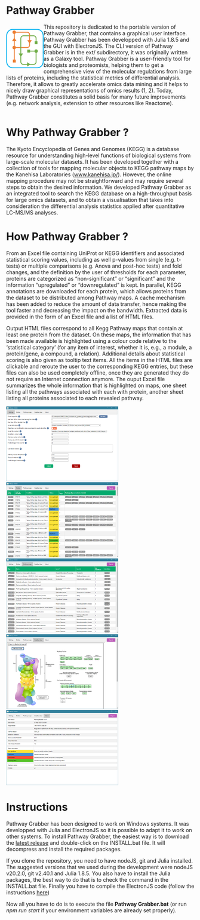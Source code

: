 # Pathway Grabber

<p style="float:left"><img src="resources/logo.png" width="100" /></p>
<p>
This repository is dedicated to the portable version of Pathway Grabber, that contains a graphical user interface. Pathway Grabber has been developped with Julia 1.8.5 and the GUI with ElectronJS.
The CLI version of Pathway Grabber is in the ext/ subdirectory, it was originally written as a Galaxy tool.
Pathway Grabber is a user-friendly tool for biologists and proteomists, helping them to get a comprehensive view of the molecular regulations from large lists of proteins, including the statistical metrics of differential analysis. Therefore, it allows to greatly accelerate omics data mining and it helps to nicely draw graphical representations of omics results (1, 2). Today, Pathway Grabber constitutes a solid basis for many future improvements (e.g. network analysis, extension to other resources like Reactome).
</p>
<div style="clear:both"></div>

# Why Pathway Grabber ?

The Kyoto Encyclopedia of Genes and Genomes (KEGG) is a database resource for understanding high-level functions of biological systems from large-scale molecular datasets. It has been developed together with a collection of tools for mapping molecular objects to KEGG pathway maps by the Kanehisa Laboratories (www.kanehisa.jp/). However, the online mapping procedure may not be straightforward and may require several steps to obtain the desired information. We developed Pathway Grabber as an integrated tool to search the KEGG database on a high-throughput basis for large omics datasets, and to obtain a visualisation that takes into consideration the differential analysis statistics applied after quantitative LC-MS/MS analyses.

# How Pathway Grabber ?

From an Excel file containing UniProt or KEGG identifiers and associated statistical scoring values, including as well p-values from single (e.g. t-tests) or multiple comparisons (e.g. Anova and post-hoc tests) and fold changes, and the definition by the user of thresholds for each parameter, proteins are categorized as “non-significant” or “significant” and the information “upregulated” or “downregulated” is kept. In parallel, KEGG annotations are downloaded for each protein, which allows proteins from the dataset to be distributed among Pathway maps. A cache mechanism has been added to reduce the amount of data transfer, hence making the tool faster and decreasing the impact on the bandwidth. Extracted data is provided in the form of an Excel file and a list of HTML files.

Output HTML files correspond to all Kegg Pathway maps that contain at least one protein from the dataset. On these maps, the information that has been made available is highlighted using a colour code relative to the ‘statistical category’ (for any item of interest, whether it is, e.g., a module, a protein/gene, a compound, a relation). Additional details about statistical scoring is also given as tooltip text items. All the items in the HTML files are clickable and reroute the user to the corresponding KEGG entries, but these files can also be used completely offline, once they are generated they do not require an Internet connection anymore.
The ouput Excel file summarizes the whole information that is highlighted on maps, one sheet listing all the pathways associated with each with protein, another sheet listing all proteins associated to each revealed pathway.

<p>
    <img src="resources/img-settings.png" width="300" />
    <img src="resources/img-entries.png" width="300" />
    <img src="resources/img-maps.png" width="300" />
    <img src="resources/img-details.png" width="300" />
    <img src="resources/img-about.png" width="300" />
</p>

# Instructions

Pathway Grabber has been designed to work on Windows systems. It was developped with Julia and ElectronJS so it is possible to adapt it to work on other systems.
To install Pathway Grabber, the easiest way is to download the [latest release](https://github.com/LSMBO/Pathway-Grabber/releases/latest) and double-click on the INSTALL.bat file. It will decompress and install the required packages.

If you clone the repository, you need to have nodeJS, git and Julia installed. The suggested versions that we used during the development were nodeJS v20.2.0, git v2.40.1 and Julia 1.8.5. You also have to install the Julia packages, the best way to do that is to check the command in the INSTALL.bat file. Finally you have to compile the ElectronJS code (follow the instructions [here](https://www.electronjs.org/docs/latest/tutorial/tutorial-packaging))

Now all you have to do is to execute the file **Pathway Grabber.bat** (or run *npm run start* if your environment variables are already set properly).
